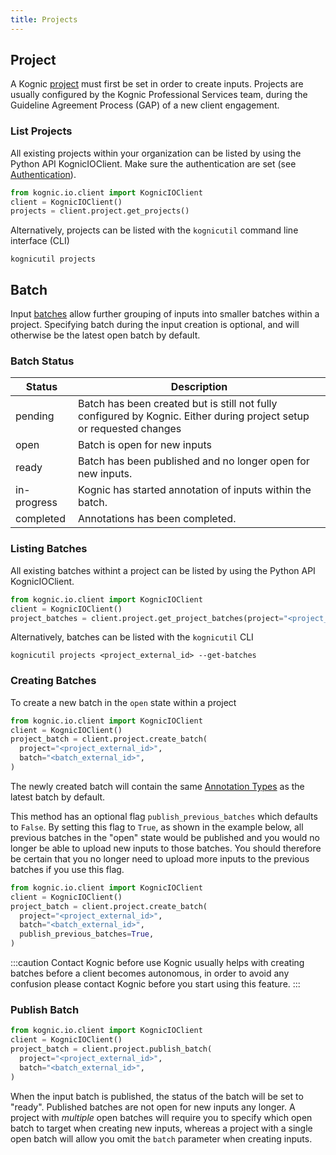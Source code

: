 ```yaml
---
title: Projects
---
```


## Project

A Kognic [project](../key-concepts) must first be set in order to create inputs.
Projects are usually configured by the Kognic Professional Services team, during the Guideline Agreement Process (GAP) of a new client engagement.

### List Projects

All existing projects within your organization can be listed by using the Python API KognicIOClient. Make sure the authentication are set (see [Authentication](../kognic_apis.md#authentication)).

```python
from kognic.io.client import KognicIOClient
client = KognicIOClient()
projects = client.project.get_projects()
```

Alternatively, projects can be listed with the `kognicutil` command line interface (CLI)

```shell
kognicutil projects
```

## Batch

Input [batches](../key-concepts) allow further grouping of inputs into smaller batches within a project. Specifying batch during the input creation is optional, and will otherwise be the latest open batch by default.

### Batch Status

| Status      | Description                                                                                                          |
|-------------|----------------------------------------------------------------------------------------------------------------------|
| pending     | Batch has been created but is still not fully configured by Kognic. Either during project setup or requested changes |
| open        | Batch is open for new inputs                                                                                         |
| ready       | Batch has been published and no longer open for new inputs.                                                          |
| in-progress | Kognic has started annotation of inputs within the batch.                                                            |
| completed   | Annotations has been completed.                                                                                      |

### Listing Batches

All existing batches withint a project can be listed by using the Python API KognicIOClient.

```python
from kognic.io.client import KognicIOClient
client = KognicIOClient()
project_batches = client.project.get_project_batches(project="<project_external_id>")
```

Alternatively, batches can be listed with the `kognicutil` CLI

```shell
kognicutil projects <project_external_id> --get-batches
```

### Creating Batches

To create a new batch in the `open` state within a project

```python
from kognic.io.client import KognicIOClient
client = KognicIOClient()
project_batch = client.project.create_batch(
  project="<project_external_id>",
  batch="<batch_external_id>",
)
```
The newly created batch will contain the same [Annotation Types](annotation_types) as 
the latest batch by default.

This method has an optional flag `publish_previous_batches` which defaults to `False`. By setting this flag to 
`True`, as shown in the example below, all previous batches in the "open" state would be published and you
would no longer be able to upload new inputs to those batches.
You should therefore be certain that you no longer need to upload more inputs to the 
previous batches if you use this flag.
```python
from kognic.io.client import KognicIOClient
client = KognicIOClient()
project_batch = client.project.create_batch(
  project="<project_external_id>",
  batch="<batch_external_id>",
  publish_previous_batches=True,
)
```
:::caution Contact Kognic before use
Kognic usually helps with creating batches before a client becomes autonomous,
in order to avoid any confusion please contact Kognic before you start using this feature.
:::

### Publish Batch

```python
from kognic.io.client import KognicIOClient
client = KognicIOClient()
project_batch = client.project.publish_batch(
  project="<project_external_id>",
  batch="<batch_external_id>",
)
```

When the input batch is published, the status of the batch will be set to "ready". Published batches are not open for new inputs any longer. 
A project with *multiple* open batches will require you to specify which open batch to target 
when creating new inputs, whereas a project with a single open batch will allow you omit the `batch` parameter when 
creating inputs.
